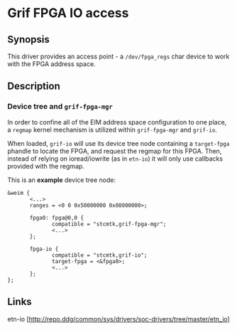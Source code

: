 # Grif FPGA IO access

## Synopsis

This driver provides an access point - a `/dev/fpga_regs` char device to work with
the FPGA address space. 

## Description

### Device tree and `grif-fpga-mgr`

In order to confine all of the EIM address space configuration to one place, a 
`regmap` kernel mechanism is utilized within `grif-fpga-mgr` and `grif-io`. 

When loaded, `grif-io` will use its device tree node containing a `target-fpga`
phandle to locate the FPGA, and request the regmap for this FPGA. Then, instead of
relying on ioread/iowrite (as in `etn-io`) it will only use callbacks provided with
the regmap.

This is an **example** device tree node:
```
&weim {
       <...>
       ranges = <0 0 0x50000000 0x08000000>;

       fpga0: fpga@0,0 {
              compatible = "stcmtk,grif-fpga-mgr";
              <...>
       };

       fpga-io {
              compatible = "stcmtk,grif-io";
              target-fpga = <&fpga0>;
              <...>
       };
};
```

## Links
etn-io [http://repo.ddg/common/sys/drivers/soc-drivers/tree/master/etn_io]
